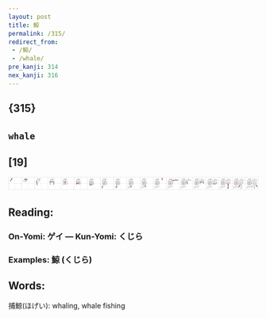 ```yaml
---
layout: post
title: 鯨
permalink: /315/
redirect_from:
 - /鯨/
 - /whale/
pre_kanji: 314
nex_kanji: 316
---
```


## {315}

## `whale`

## [19]

<div class="stroke"><img src="../images/E9AFA8.png" /></div>

## Reading:

### On-Yomi: ゲイ &mdash; Kun-Yomi: くじら

### Examples: 鯨 (くじら)

## Words:

捕鯨(ほげい): whaling, whale fishing
